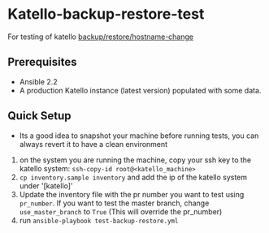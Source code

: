 # Katello-backup-restore-test #
For testing of katello [backup/restore/hostname-change](https://github.com/Katello/katello-packaging/tree/master/katello)

## Prerequisites ##
- Ansible 2.2
- A production Katello instance (latest version) populated with some data.

## Quick Setup ##
- Its a good idea to snapshot your machine before running tests, you can always revert it to have a clean environment
1. on the system you are running the machine, copy your ssh key to the katello system: `ssh-copy-id root@<katello_machine>`
2. `cp inventory.sample inventory` and add the ip of the katello system under '[katello]'
3. Update the inventory file with the pr number you want to test using `pr_number`. If you want to test the master branch, change `use_master_branch` to `True` (This will override the pr_number)
4. run `ansible-playbook test-backup-restore.yml`
